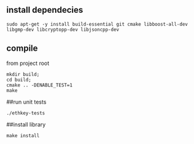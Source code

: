 ## install dependecies
```
sudo apt-get -y install build-essential git cmake libboost-all-dev libgmp-dev libcryptopp-dev libjsoncpp-dev
```

## compile

from project root

```
mkdir build;
cd build;
cmake .. -DENABLE_TEST=1
make 
```


##run unit tests
```
./ethkey-tests
```


##install library
```
make install
```
